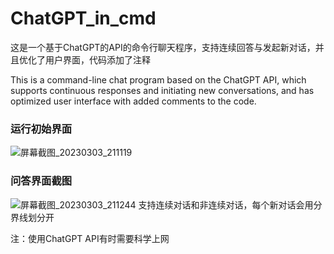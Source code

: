 # ChatGPT_in_cmd
这是一个基于ChatGPT的API的命令行聊天程序，支持连续回答与发起新对话，并且优化了用户界面，代码添加了注释

This is a command-line chat program based on the ChatGPT API, which supports continuous responses and initiating new conversations, and has optimized user interface with added comments to the code.

### 运行初始界面
![屏幕截图_20230303_211119](https://user-images.githubusercontent.com/58501978/222732651-4a1ade1c-e0f0-4248-9d73-38c0962317b7.png)
### 问答界面截图
![屏幕截图_20230303_211244](https://user-images.githubusercontent.com/58501978/222733490-982f13f6-4b30-408d-9df5-d62bf193fd25.png)
支持连续对话和非连续对话，每个新对话会用分界线划分开

注：使用ChatGPT API有时需要科学上网
